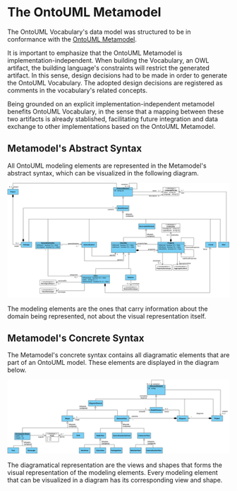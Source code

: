 # The OntoUML Metamodel

The OntoUML Vocabulary's data model was structured to be in conformance with the [OntoUML Metamodel](https://w3id.org/ontouml/metamodel).

It is important to emphasize that the OntoUML Metamodel is implementation-independent. When building the Vocabulary, an OWL artifact, the building language's constraints will restrict the generated artifact. In this sense, design decisions had to be made in order to generate the OntoUML Vocabulary. The adopted design decisions are registered as comments in the vocabulary's related concepts.

Being grounded on an explicit implementation-independent metamodel benefits OntoUML Vocabulary, in the sense that a mapping between these two artifacts is already stablished, facilitating future integration and data exchange to other implementations based on the OntoUML Metamodel.

## Metamodel's Abstract Syntax

All OntoUML modeling elements are represented in the Metamodel's abstract syntax, which can be visualized in the following diagram.

<p align="center"><img src="https://raw.githubusercontent.com/OntoUML/ontouml-metamodel/main/diagrams/Abstract%20Syntax.png" width=1000>

The modeling elements are the ones that carry information about the domain being represented, not about the visual representation itself.

## Metamodel's Concrete Syntax

The Metamodel's concrete syntax contains all diagramatic elements that are part of an OntoUML model. These elements are displayed in the diagram below.

<p align="center"><img src="https://raw.githubusercontent.com/OntoUML/ontouml-metamodel/main/diagrams/Concrete%20Syntax.png" width=1000>

The diagramatical representation are the views and shapes that forms the visual representation of the modeling elements. Every modeling element that can be visualized in a diagram has its corresponding view and shape.
